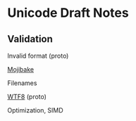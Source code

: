 # Unicode Draft Notes

## Validation

Invalid format (proto)

[Mojibake](https://en.wikipedia.org/wiki/Mojibake)

Filenames

[WTF8](http://simonsapin.github.io/wtf-8/) (proto)

Optimization, SIMD
